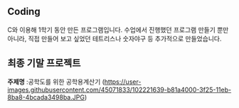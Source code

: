 ## Coding
C와 이용해 1학기 동안 만든 프로그램입니다.
수업에서 진행했던 프로그램 만들기 뿐만 아니라, 직접 만들어 보고 싶었던 테트리스나 숫자야구 등 추가적으로 만들었습니다.

## 최종 기말 프로젝트
**주제명** :공학도를 위한 공학용계산기
(https://user-images.githubusercontent.com/45071833/102221639-b81a4000-3f25-11eb-8ba8-4bcada3498ba.JPG)
